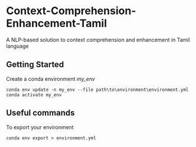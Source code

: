 # Context-Comprehension-Enhancement-Tamil

A NLP-based solution to context comprehension and enhancement in Tamil language

## Getting Started

Create a conda environment _my_env_ <br/>

```
conda env update -n my_env --file path\to\environment\environment.yml
conda activate my_env
```

## Useful commands

To export your environment<br/>

```
conda env export > environment.yml
```

